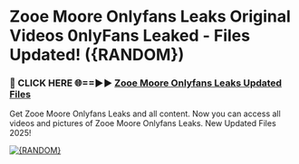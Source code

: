 # Zooe Moore Onlyfans Leaks Original Videos 0nlyFans Leaked - Files Updated! ({RANDOM})

<h3>🔴 CLICK HERE 🌐==►► <a href="https://betterlinks.top/A2PfLJ" rel="nofollow">Zooe Moore Onlyfans Leaks Updated Files</a></h3>

Get Zooe Moore Onlyfans Leaks and all content. Now you can access all videos and pictures of Zooe Moore Onlyfans Leaks. New Updated Files 2025!

[![{RANDOM}](https://i.imgur.com/ppqm5kG.gif)](https://betterlinks.top/A2PfLJ)